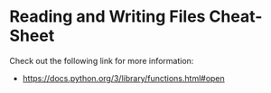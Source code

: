 # Reading and Writing Files Cheat-Sheet

Check out the following link for more information:

* https://docs.python.org/3/library/functions.html#open